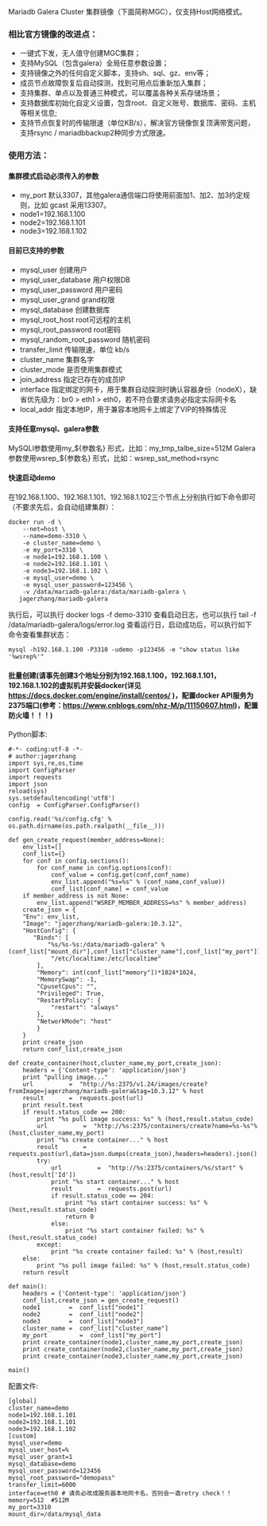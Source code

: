 Mariadb Galera Cluster 集群镜像（下面简称MGC），仅支持Host网络模式。
### 相比官方镜像的改进点：
- 一键式下发，无人值守创建MGC集群；
- 支持MySQL（包含galera）全局任意参数设置；
- 支持镜像之外的任何自定义脚本，支持sh、sql、gz、env等；
- 成员节点故障恢复后自动探测，找到可用点后重新加入集群；
- 支持集群、单点以及普通三种模式，可以覆盖各种关系存储场景；
- 支持数据库初始化自定义设置，包含root、自定义账号、数据库、密码、主机等相关信息;
- 支持节点恢复时的传输限速（单位KB/s），解决官方镜像恢复顶满带宽问题，支持rsync / mariadbbackup2种同步方式限速。

### 使用方法：
#### 集群模式启动必须传入的参数
- my_port 默认3307，其他galera通信端口将使用前面加1、加2、加3约定规则，比如 gcast 采用13307。
- node1=192.168.1.100
- node2=192.168.1.101
- node3=192.168.1.102

#### 目前已支持的参数
- mysql_user                 创建用户
- mysql_user_database 用户权限DB
- mysql_user_password 用户密码
- mysql_user_grand       grand权限
- mysql_database          创建数据库
- mysql_root_host          root可远程的主机
- mysql_root_password root密码
- mysql_random_root_password 随机密码
- transfer_limit             传输限速，单位 kb/s
- cluster_name   集群名字
- cluster_mode   是否使用集群模式
- join_address   指定已存在的成员IP
- interface      指定绑定的网卡，用于集群自动探测时确认容器身份（nodeX），缺省优先级为：br0 > eth1 > eth0，若不符合要求请务必指定实际网卡名
- local_addr     指定本地IP，用于兼容本地网卡上绑定了VIP的特殊情况

#### 支持任意mysql、galera参数
MySQLl参数使用my_${参数名} 形式，比如：my_tmp_talbe_size=512M
Galera参数使用wsrep_${参数名} 形式，比如：wsrep_sst_method=rsync

#### 快速启动demo
在192.168.1.100、192.168.1.101、192.168.1.102三个节点上分别执行如下命令即可（不要求先后，会自动组建集群）：
```
docker run -d \
    --net=host \
    --name=demo-3310 \
    -e cluster_name=demo \
    -e my_port=3310 \
    -e node1=192.168.1.100 \
    -e node2=192.168.1.101 \
    -e node3=192.168.1.102 \
    -e mysql_user=demo \
    -e mysql_user_password=123456 \
    -v /data/mariadb-galera:/data/mariadb-galera \
   jagerzhang/mariadb-galera
```
执行后，可以执行 docker logs -f demo-3310 查看启动日志，也可以执行 tail -f /data/mariadb-galera/logs/error.log 查看运行日，启动成功后，可以执行如下命令查看集群状态：

`mysql -h192.168.1.100 -P3310 -udemo -p123456 -e "show status like '%wsrep%'"`

#### 批量创建(请事先创建3个地址分别为192.168.1.100，192.168.1.101，192.168.1.102的虚拟机并安装docker(详见 https://docs.docker.com/engine/install/centos/ )，配置docker API服务为2375端口(参考：https://www.cnblogs.com/nhz-M/p/11150607.html)，配置防火墙！！！)
Python脚本:
```
#-*- coding:utf-8 -*-
# author:jagerzhang
import sys,re,os,time
import ConfigParser
import requests
import json
reload(sys)
sys.setdefaultencoding('utf8')
config  = ConfigParser.ConfigParser()

config.read('%s/config.cfg' % os.path.dirname(os.path.realpath(__file__)))

def gen_create_request(member_address=None):
    env_list=[]
    conf_list={}
    for conf in config.sections():
        for conf_name in config.options(conf):
            conf_value = config.get(conf,conf_name)
            env_list.append("%s=%s" % (conf_name,conf_value))
            conf_list[conf_name] = conf_value
    if member_address is not None:
        env_list.append("WSREP_MEMBER_ADDRESS=%s" % member_address)
    create_json = {
    "Env": env_list,
    "Image": "jagerzhang/mariadb-galera:10.3.12",
    "HostConfig": {
       "Binds": [
           "%s/%s-%s:/data/mariadb-galera" % (conf_list["mount_dir"],conf_list["cluster_name"],conf_list["my_port"]),
            "/etc/localtime:/etc/localtime"
        ],
        "Memory": int(conf_list["memory"])*1024*1024,
        "MemorySwap": -1,
        "CpusetCpus": "",
        "Privileged": True,
        "RestartPolicy": {
            "restart": "always"
        },
        "NetworkMode": "host"
        }
    }
    print create_json
    return conf_list,create_json

def create_container(host,cluster_name,my_port,create_json):
    headers = {'Content-type': 'application/json'}
    print "pulling image..."
    url          =  "http://%s:2375/v1.24/images/create?fromImage=jagerzhang/mariadb-galera&tag=10.3.12" % host
    result       =  requests.post(url)
    print result.text
    if result.status_code == 200:
        print "%s pull image success: %s" % (host,result.status_code)
        url          =  "http://%s:2375/containers/create?name=%s-%s"%(host,cluster_name,my_port)
        print "%s create container..." % host
        result       =  requests.post(url,data=json.dumps(create_json),headers=headers).json()
        try:
            url          =  "http://%s:2375/containers/%s/start" % (host,result['Id'])
            print "%s start container..." % host
            result       =  requests.post(url)
            if result.status_code == 204:
                print "%s start container success: %s" % (host,result.status_code)
                return 0
            else:
                print "%s start container failed: %s" % (host,result.status_code)
        except:
            print "%s create container failed: %s" % (host,result)
    else:
        print "%s pull image failed: %s" % (host,result.status_code)
    return result

def main():
    headers = {'Content-type': 'application/json'}
    conf_list,create_json = gen_create_request()
    node1        =  conf_list["node1"]
    node2        =  conf_list["node2"]
    node3        =  conf_list["node3"]
    cluster_name =  conf_list["cluster_name"]
    my_port         =  conf_list["my_port"]
    print create_container(node1,cluster_name,my_port,create_json)
    print create_container(node2,cluster_name,my_port,create_json)
    print create_container(node3,cluster_name,my_port,create_json)

main()
```
配置文件:
```
[global]
cluster_name=demo
node1=192.168.1.101
node2=192.168.1.101
node3=192.168.1.102
[custom]
mysql_user=demo
mysql_user_host=%
mysql_user_grant=1
mysql_database=demo
mysql_user_password=123456
mysql_root_password="demopass"
transfer_limit=6000
interface=eth0 # 请务必改成服务器本地网卡名，否则会一直retry check！！
memory=512  #512M
my_port=3310
mount_dir=/data/mysql_data
```
